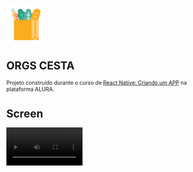<img width="100" alt="ignit" src="assets/icon.png" />

# ORGS CESTA
Projeto construído durante o curso de [React Native: Criando um APP](https://cursos.alura.com.br/course/react-native-comecando-zero) na plataforma ALURA. 

# Screen

<video src="screens/video.mp4" width="200"></video>